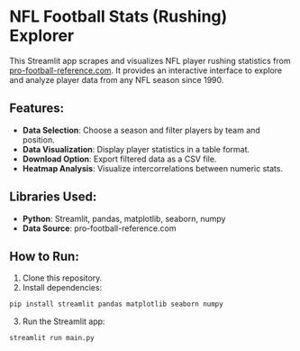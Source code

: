 # NFL Football Stats (Rushing) Explorer

This Streamlit app scrapes and visualizes NFL player rushing statistics from [pro-football-reference.com](https://www.pro-football-reference.com/). It provides an interactive interface to explore and analyze player data from any NFL season since 1990.

## Features:
- **Data Selection**: Choose a season and filter players by team and position.
- **Data Visualization**: Display player statistics in a table format.
- **Download Option**: Export filtered data as a CSV file.
- **Heatmap Analysis**: Visualize intercorrelations between numeric stats.

## Libraries Used:
- **Python**: Streamlit, pandas, matplotlib, seaborn, numpy
- **Data Source**: pro-football-reference.com

## How to Run:
1. Clone this repository.
2. Install dependencies:
```bash
pip install streamlit pandas matplotlib seaborn numpy
```
3. Run the Streamlit app:
```bash
streamlit run main.py
```
